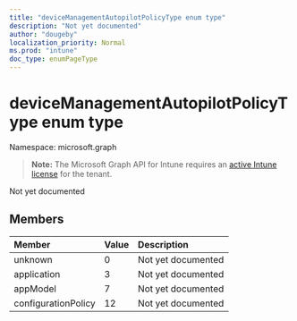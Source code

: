 ```yaml
---
title: "deviceManagementAutopilotPolicyType enum type"
description: "Not yet documented"
author: "dougeby"
localization_priority: Normal
ms.prod: "intune"
doc_type: enumPageType
---
```


# deviceManagementAutopilotPolicyType enum type

Namespace: microsoft.graph

> **Note:** The Microsoft Graph API for Intune requires an [active Intune license](https://go.microsoft.com/fwlink/?linkid=839381) for the tenant.

Not yet documented

## Members
|Member|Value|Description|
|:---|:---|:---|
|unknown|0|Not yet documented|
|application|3|Not yet documented|
|appModel|7|Not yet documented|
|configurationPolicy|12|Not yet documented|




